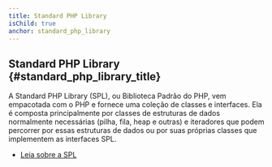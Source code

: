 ```yaml
---
title: Standard PHP Library
isChild: true
anchor: standard_php_library
---
```


## Standard PHP Library {#standard_php_library_title}

A Standard PHP Library (SPL), ou Biblioteca Padrão do PHP, vem empacotada com o PHP e fornece uma coleção de classes
e interfaces. Ela é composta principalmente por classes de estruturas de dados normalmente necessárias (pilha, fila,
heap e outras) e iteradores que podem percorrer por essas estruturas de dados ou por suas próprias classes que
implementem as interfaces SPL.

* [Leia sobre a SPL][spl]

[spl]: http://php.net/manual/en/book.spl.php 
